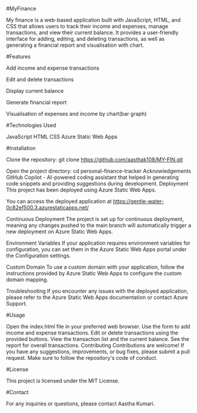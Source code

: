 #MyFinance

My finance is a web-based application built with JavaScript, HTML, and CSS that allows users to track their income and expenses, 
manage transactions, and view their current balance. It provides a user-friendly interface for adding, editing, and deleting transactions, as well as generating a financial report and visualisation with chart.

#Features

Add income and expense transactions

Edit and delete transactions

Display current balance

Generate financial report

Visualisation of expenses and income by chart(bar graph)

#Technologies Used

JavaScript
HTML
CSS
Azure Static Web Apps

#Installation

Clone the repository: git clone https://github.com/aasthak108/MY-FIN.git

Open the project directory: cd personal-finance-tracker
Acknowledgements
GitHub Copilot - AI-powered coding assistant that helped in generating code snippets and providing suggestions during development.
Deployment
This project has been deployed using Azure Static Web Apps.

You can access the deployed application at https://gentle-water-0c82ef500.3.azurestaticapps.net/

Continuous Deployment
The project is set up for continuous deployment, meaning any changes pushed to the main branch will automatically trigger a new deployment on Azure Static Web Apps.

Environment Variables
If your application requires environment variables for configuration, you can set them in the Azure Static Web Apps portal under the Configuration settings.

Custom Domain
To use a custom domain with your application, follow the instructions provided by Azure Static Web Apps to configure the custom domain mapping.

Troubleshooting
If you encounter any issues with the deployed application, please refer to the Azure Static Web Apps documentation or contact Azure Support.

#Usage

Open the index.html file in your preferred web browser.
Use the form to add income and expense transactions.
Edit or delete transactions using the provided buttons.
View the transaction list and the current balance.
See the report for overall transactions.
Contributing
Contributions are welcome! If you have any suggestions, improvements, or bug fixes, please submit a pull request. Make sure to follow the repository's code of conduct.

#License

This project is licensed under the MIT License.

#Contact

For any inquiries or questions, please contact Aastha Kumari.
